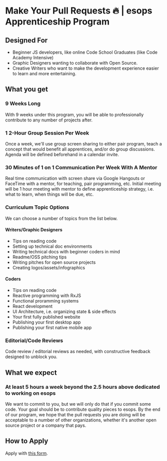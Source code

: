 # Make Your Pull Requests 🔥 | esops Apprenticeship Program

## Designed For

* Beginner JS developers, like online Code School Graduates (like Code Academy Intensive)
* Graphic Designers wanting to collaborate with Open Source.
* Creative Writers who want to make the development experience easier to learn and more entertaining.

## What you get

### 9 Weeks Long

With 9 weeks under this program, you will be able to professionally contribute to any number of projects after.

### 1 2-Hour Group Session Per Week

Once a week, we'll use group screen sharing to either pair program, teach a concept that would benefit all apprentices, and/or do group discussions. Agenda will be defined beforehand in a calendar invite. 

### 30 Minutes of 1 on 1 Communication Per Week With A Mentor

Real time communication with screen share via Google Hangouts or FaceTime with a mentor, for teaching, pair programming, etc. Initial meeting will be 1 hour meeting with mentor to define apprenticeship strategy, i.e. what to learn, when things will be due, etc.

### Curriculum Topic Options

We can choose a number of topics from the list below.

#### Writers/Graphic Designers

* Tips on reading code
* Setting up technical doc environments
* Writing technical docs with beginner coders in mind
* Readme/OSS pitching tips
* Writing pitches for open source projects
* Creating logos/assets/infographics

#### Coders

* Tips on reading code
* Reactive programming with RxJS
* Functional proramming systems
* React development
* UI Architecture, i.e. organizing state & side effects
* Your first fully published website
* Publishing your first desktop app
* Publishing your first native mobile app

### Editorial/Code Reviews

Code review / editorial reviews as needed, with constructive feedback designed to unblock you.

## What we expect

### At least 5 hours a week beyond the 2.5 hours above dedicated to working on esops

We want to commit to you, but we will only do that if you commit some code. Your goal should be to contribute quality pieces to esops. By the end of our program, we hope that the pull requests you are doing will be acceptable to a number of other organizations, whether it's another open source project or a company that pays.

## How to Apply

Apply with [this form](https://docs.google.com/forms/d/e/1FAIpQLSdBqJX-aj4FaTtTjqo6liXA-9pEqahO0bWMc5DvWpBg4b7K7A/viewform). 

